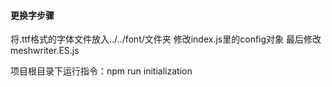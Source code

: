 #### 更换字步骤

将.ttf格式的字体文件放入../../font/文件夹
修改index.js里的config对象
最后修改meshwriter.ES.js

项目根目录下运行指令：npm run initialization
